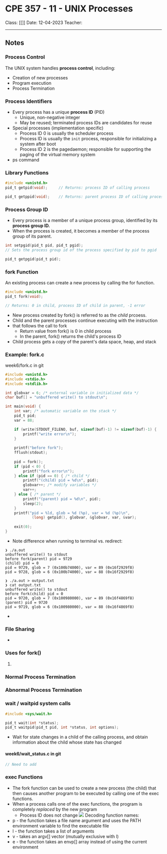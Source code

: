 # CPE 357 - 11 - UNIX Processes

Class: [[]]
Date: 12-04-2023
Teacher:
___
## Notes

### Process Control
The UNIX system handles **process control**, including:
- Creation of new processes
- Program execution
- Process Termination
### Process Identifiers
- Every process has a unique **process ID** (PID)
    - Unique, non-negative integer
    - May be reused; terminated process IDs are candidates for reuse
- Special processes (implementation specific)
    - Process ID 0 is usually the scheduler process
    - Process ID is usually the `init` process, responsible for initializing a system after boot
    - Process ID 2 is the pagedaemon; responsible for supporting the paging of the virtual memory system
- ps command
### Library Functions
```c
#include <unistd.h>
pid_t getpid(void);     // Returns: process ID of calling process

pid_t getppid(void);    // Returns: parent process ID of calling process

```
### Process Group ID
- Every process is a member of a unique process group, identified by its **process group ID.**
- When the process is created, it becomes a member of the process group of its parent.
```c
int setpgid(pid_t pid, pid_t pgid); 
// Sets the process group id of the process specified by pid to pgid

pid_t getpgid(pid_t pid);

```
### fork Function
An existing process can create a new process by calling the for function.
```c
#include <unistd.h>
pid_t fork(void);

// Returns: 0 in child, process ID of child in parent, -1 error
```
- New process created by fork() is referred to as the *child* prcoess.
- Child and the parent processes continue executing with the instruction
- that follows the call to fork
    - Return value from fork() is 0 in child process
    - In the parent, fork() returns the child's process ID
- Child process gets a *copy* of the parent's data space, heap, and stack
### Example: fork.c
week6/fork.c in git
```c
#include <unistd.h>
#include <stdio.h>
#include <stdlib.h>

int globvar = 6; /* external variable in initialized data */
char buf[] = "unbuffered write() to stdout\n";

int main(void) {
    int var; /* automatic variable on the stack */
    pid_t pid;
    var = 88;

    if (write(STDOUT_FILENO, buf, sizeof(buf)-1) != sizeof(buf)-1) {
        printf("write error\n");
    }
    
    printf("before fork");
    fflush(stdout);
    
    pid = fork();
    if (pid < 0) {
        printf("fork error\n");
    } else if (pid == 0) { /* child */
        printf("(child) pid = %d\n", pid);
        globvar++; /* modify variables */
        var++;
    } else { /* parent */
        printf("(parent) pid = %d\n", pid);
        sleep(2);
    }
    printf("pid = %ld, glob = %d (%p), var = %d (%p)\n",
            (long) getpid(), globvar, &globvar, var, &var);
    
    exit(0);
}
```

- Note difference when running to terminal vs. redirect:
```console
❯ ./a.out                                 
unbuffered write() to stdout
before fork(parent) pid = 9729
(child) pid = 0
pid = 9729, glob = 7 (0x100b74000), var = 89 (0x16f2929f8)
pid = 9728, glob = 6 (0x100b74000), var = 88 (0x16f2929f8)
```

```console
❯ ./a.out > output.txt
❯ cat output.txt      
unbuffered write() to stdout
before fork(child) pid = 0
pid = 9720, glob = 7 (0x100980000), var = 89 (0x16f4869f8)
(parent) pid = 9720
pid = 9719, glob = 6 (0x100980000), var = 88 (0x16f4869f8)
```
- 
### File Sharing
- 
### Uses for fork()
1) 
### Normal Process Termination

### Abnormal Process Termination

### wait / waitpid system calls
```c
#include <sys/wait.h>

pid_t wait(int *status);
pid_t waitpid(pid_t pid, int *status, int options);
```
- Wait for state changes in a child of the calling process, and obtain information about the child whose state has changed
#### week6/wait_status.c in git
```c
// Need to add
```

### exec Functions
- The fork function can be used to create a new process (the child) that then causes another program to be executed by calling one of the exec functions.
- When a process calls one of the exec functions, the program is completely *replaced* by the new program
    - Process ID does not change
![](https://lh7-us.googleusercontent.com/GcILTJjbBnc9VDrPCGXG82oxMjFBTt1X8PHaTdqzQ4_abNPuBDsrFVUozfWBnaEVvSjq9mEl9OYblx2A94nIs3QSkZ9mscfKYLutbB3_9bv0rVJsseVYp3L7W_uu12eGIX8zBewo5KM-ib5fbF-dbKia5A=s2048)
Decoding function names:
- p - the function takes a file name argument and uses the PATH environment variable to find the executable file
- l - the function takes a list of arguments
- v - takes an argv[] vector (mutually exclusive with l)
- e - the function takes an envp[] array instead of using the current environment
